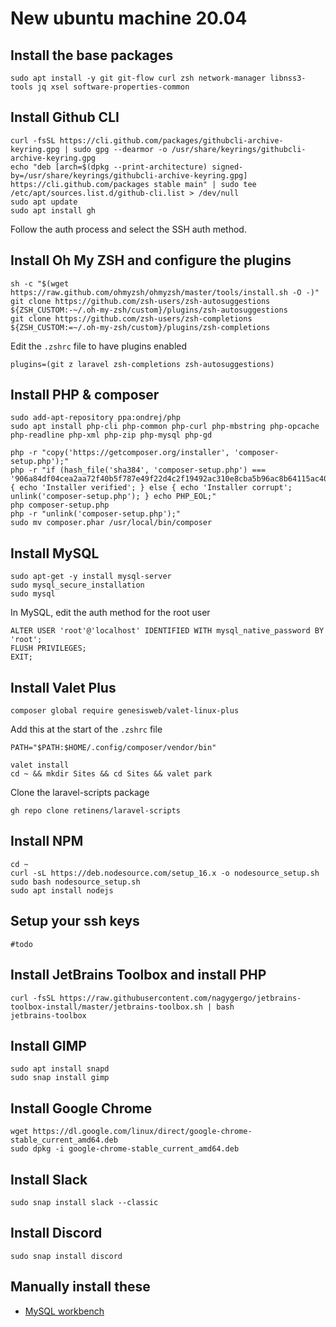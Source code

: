 # New ubuntu machine 20.04

## Install the base packages

```shell
sudo apt install -y git git-flow curl zsh network-manager libnss3-tools jq xsel software-properties-common
```

## Install Github CLI

```shell
curl -fsSL https://cli.github.com/packages/githubcli-archive-keyring.gpg | sudo gpg --dearmor -o /usr/share/keyrings/githubcli-archive-keyring.gpg
echo "deb [arch=$(dpkg --print-architecture) signed-by=/usr/share/keyrings/githubcli-archive-keyring.gpg] https://cli.github.com/packages stable main" | sudo tee /etc/apt/sources.list.d/github-cli.list > /dev/null
sudo apt update
sudo apt install gh
```
Follow the auth process and select the SSH auth method.


## Install Oh My ZSH and configure the plugins

```shell
sh -c "$(wget https://raw.github.com/ohmyzsh/ohmyzsh/master/tools/install.sh -O -)"
git clone https://github.com/zsh-users/zsh-autosuggestions ${ZSH_CUSTOM:-~/.oh-my-zsh/custom}/plugins/zsh-autosuggestions
git clone https://github.com/zsh-users/zsh-completions ${ZSH_CUSTOM:=~/.oh-my-zsh/custom}/plugins/zsh-completions
```

Edit the `.zshrc` file to have plugins enabled
```
plugins=(git z laravel zsh-completions zsh-autosuggestions)
```

## Install PHP & composer

```shell
sudo add-apt-repository ppa:ondrej/php
sudo apt install php-cli php-common php-curl php-mbstring php-opcache php-readline php-xml php-zip php-mysql php-gd
```
```shell
php -r "copy('https://getcomposer.org/installer', 'composer-setup.php');"
php -r "if (hash_file('sha384', 'composer-setup.php') === '906a84df04cea2aa72f40b5f787e49f22d4c2f19492ac310e8cba5b96ac8b64115ac402c8cd292b8a03482574915d1a8') { echo 'Installer verified'; } else { echo 'Installer corrupt'; unlink('composer-setup.php'); } echo PHP_EOL;"
php composer-setup.php
php -r "unlink('composer-setup.php');"
sudo mv composer.phar /usr/local/bin/composer
```

## Install MySQL

```shell
sudo apt-get -y install mysql-server
sudo mysql_secure_installation
sudo mysql
```
In MySQL, edit the auth method for the root user
```mysql
ALTER USER 'root'@'localhost' IDENTIFIED WITH mysql_native_password BY 'root';
FLUSH PRIVILEGES;
EXIT;
```

## Install Valet Plus

```shell
composer global require genesisweb/valet-linux-plus
```

Add this at the start of the `.zshrc` file
```
PATH="$PATH:$HOME/.config/composer/vendor/bin"
```

```shell
valet install
cd ~ && mkdir Sites && cd Sites && valet park
```

Clone the laravel-scripts package
```shell
gh repo clone retinens/laravel-scripts
```

## Install NPM

```shell
cd ~
curl -sL https://deb.nodesource.com/setup_16.x -o nodesource_setup.sh
sudo bash nodesource_setup.sh
sudo apt install nodejs
```

## Setup your ssh keys
```shell
#todo
```

## Install JetBrains Toolbox and install PHP
```shell
curl -fsSL https://raw.githubusercontent.com/nagygergo/jetbrains-toolbox-install/master/jetbrains-toolbox.sh | bash
jetbrains-toolbox
```

## Install GIMP
```shell
sudo apt install snapd
sudo snap install gimp
```

## Install Google Chrome
```shell
wget https://dl.google.com/linux/direct/google-chrome-stable_current_amd64.deb
sudo dpkg -i google-chrome-stable_current_amd64.deb
```

## Install Slack
```shell
sudo snap install slack --classic
```

## Install Discord

```shell
sudo snap install discord
```

## Manually install these 

* [MySQL workbench](https://dev.mysql.com/downloads/workbench/)
